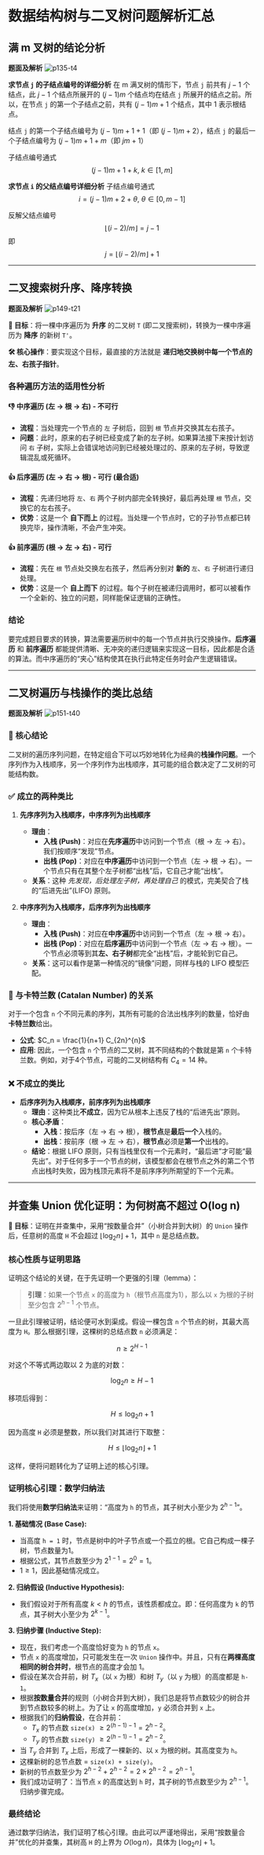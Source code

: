 # 数据结构树与二叉树问题解析汇总

## 满 m 叉树的结论分析

**题面及解析**
![p135-t4](./images/树与二叉树/p135-t4.png)

**求节点 `j` 的子结点编号的详细分析**
在 m 满叉树的情形下，节点 `j` 前共有 $j - 1$ 个结点，此 $j - 1$ 个结点所展开的 $(j - 1)m$ 个结点均在结点 `j` 所展开的结点之前。所以，在节点 `j` 的第一个子结点之前，共有 $(j - 1)m + 1$ 个结点，其中 $1$ 表示根结点。

结点 `j` 的第一个子结点编号为 $(j - 1)m + 1 + 1$（即 $(j - 1)m + 2$），结点 `j` 的最后一个子结点编号为 $(j - 1)m + 1 + m$（即 $jm + 1$）

子结点编号通式
$$ (j - 1)m + 1 + k, \  k \in [1, m] $$

**求节点 `i` 的父结点编号详细分析**
子结点编号通式
$$ i = (j - 1)m + 2 + \theta, \ \theta \in [0, m - 1] $$

反解父结点编号
$$ \lfloor (i - 2) / m \rfloor = j - 1 $$
即
$$ j = \lfloor (i - 2) / m \rfloor + 1 $$

---

## 二叉搜索树升序、降序转换

**题面及解析**
![p149-t21](./images/树与二叉树/p149-t21.png)

**🎯 目标**：将一棵中序遍历为 **升序** 的二叉树 `T` (即二叉搜索树)，转换为一棵中序遍历为 **降序** 的新树 `T'`。

**🛠️ 核心操作**：要实现这个目标，最直接的方法就是 **递归地交换树中每一个节点的左、右孩子指针**。

### 各种遍历方法的适用性分析

#### 👎 中序遍历 (左 → 根 → 右) - 不可行

* **流程**：当处理完一个节点的 `左` 子树后，回到 `根` 节点并交换其左右孩子。
* **问题**：此时，原来的右子树已经变成了新的左子树。如果算法接下来按计划访问 `右` 子树，实际上会错误地访问到已经被处理过的、原来的左子树，导致逻辑混乱或死循环。

#### 👍 后序遍历 (左 → 右 → 根) - 可行 (最合适)

* **流程**：先递归地将 `左`、`右` 两个子树内部完全转换好，最后再处理 `根` 节点，交换它的左右孩子。
* **优势**：这是一个 **自下而上** 的过程。当处理一个节点时，它的子孙节点都已转换完毕，操作清晰，不会产生冲突。

#### 👍 前序遍历 (根 → 左 → 右) - 可行

* **流程**：先在 `根` 节点处交换左右孩子，然后再分别对 **新的** `左`、`右` 子树进行递归处理。
* **优势**：这是一个 **自上而下** 的过程。每个子树在被递归调用时，都可以被看作一个全新的、独立的问题，同样能保证逻辑的正确性。

### 结论

要完成题目要求的转换，算法需要遍历树中的每一个节点并执行交换操作。**后序遍历** 和 **前序遍历** 都能提供清晰、无冲突的递归逻辑来实现这一目标，因此都是合适的算法。而中序遍历的“夹心”结构使其在执行此特定任务时会产生逻辑错误。

---

## 二叉树遍历与栈操作的类比总结

**题面及解析**
![p151-t40](./images/树与二叉树/p151-t40.png)

### 📌 核心结论

二叉树的遍历序列问题，在特定组合下可以巧妙地转化为经典的**栈操作问题**。一个序列作为入栈顺序，另一个序列作为出栈顺序，其可能的组合数决定了二叉树的可能结构数。

### ✅ 成立的两种类比

1. **先序序列为入栈顺序，中序序列为出栈顺序**
    * **理由**：
        * **入栈 (Push)**：对应在**先序遍历**中访问到一个节点（根 → 左 → 右）。我们按顺序“发现”节点。
        * **出栈 (Pop)**：对应在**中序遍历**中访问到一个节点（左 → 根 → 右）。一个节点只有在其整个左子树都“出栈”后，它自己才能“出栈”。
    * **关系**：这种 *先发现，后处理左子树，再处理自己* 的模式，完美契合了栈的“后进先出”(LIFO) 原则。

2. **中序序列为入栈顺序，后序序列为出栈顺序**
    * **理由**：
        * **入栈 (Push)**：对应在**中序遍历**中访问到一个节点（左 → 根 → 右）。
        * **出栈 (Pop)**：对应在**后序遍历**中访问到一个节点（左 → 右 → 根）。一个节点必须等到其**左、右子树**都完全“出栈”后，才能轮到它自己。
    * **关系**：这可以看作是第一种情况的“镜像”问题，同样与栈的 LIFO 模型匹配。

### 🔢 与卡特兰数 (Catalan Number) 的关系

对于一个包含 `n` 个不同元素的序列，其所有可能的合法出栈序列的数量，恰好由**卡特兰数**给出。

* **公式**: $C_n = \frac{1}{n+1} C_{2n}^{n}$
* **应用**: 因此，一个包含 `n` 个节点的二叉树，其不同结构的个数就是第 `n` 个卡特兰数。例如，对于4个节点，可能的二叉树结构有 $C_4 = 14$ 种。

### ❌ 不成立的类比

* **后序序列为入栈顺序，前序序列为出栈顺序**
  * **理由**：这种类比**不成立**，因为它从根本上违反了栈的“后进先出”原则。
  * **核心矛盾**：
    * **入栈**：按后序（左 → 右 → 根），**根节点**是**最后一个**入栈的。
    * **出栈**：按前序（根 → 左 → 右），**根节点**必须是**第一个**出栈的。
  * **结论**：根据 LIFO 原则，只有当栈里仅有一个元素时，“最后进”才可能“最先出”。对于任何多于一个节点的树，该模型都会在根节点之外的第二个节点出栈时失败，因为栈顶元素将不是前序序列所期望的下一个元素。

---

## 并查集 Union 优化证明：为何树高不超过 O(log n)

**🎯 目标**：证明在并查集中，采用“按数量合并”（小树合并到大树）的 `Union` 操作后，任意树的高度 `H` 不会超过 $\lfloor \log_2 n \rfloor + 1$，其中 `n` 是总结点数。

### 核心性质与证明思路

证明这个结论的关键，在于先证明一个更强的引理（lemma）：

> **引理**：如果一个节点 `x` 的高度为 `h`（根节点高度为1），那么以 `x` 为根的子树至少包含 $2^{h-1}$ 个节点。

一旦此引理被证明，结论便可水到渠成。假设一棵包含 `n` 个节点的树，其最大高度为 `H`。那么根据引理，这棵树的总结点数 `n` 必须满足：

$$ n \ge 2^{H-1} $$

对这个不等式两边取以 2 为底的对数：

$$ \log_2 n \ge H-1 $$

移项后得到：

$$ H \le \log_2 n + 1 $$

因为高度 `H` 必须是整数，所以我们对其进行下取整：

$$ H \le \lfloor \log_2 n \rfloor + 1 $$

这样，便将问题转化为了证明上述的核心引理。

### 证明核心引理：数学归纳法

我们将使用**数学归纳法**来证明：“高度为 `h` 的节点，其子树大小至少为 $2^{h-1}$”。

**1. 基础情况 (Base Case):**

* 当高度 `h = 1` 时，节点是树中的叶子节点或一个孤立的根。它自己构成一棵子树，节点数量为1。
* 根据公式，其节点数至少为 $2^{1-1} = 2^0 = 1$。
* $1 \ge 1$，因此基础情况成立。

**2. 归纳假设 (Inductive Hypothesis):**

* 我们假设对于所有高度 $k < h$ 的节点，该性质都成立。即：任何高度为 `k` 的节点，其子树大小至少为 $2^{k-1}$。

**3. 归纳步骤 (Inductive Step):**

* 现在，我们考虑一个高度恰好变为 `h` 的节点 `x`。
* 节点 `x` 的高度增加，只可能发生在一次 `Union` 操作中。并且，只有在**两棵高度相同的树合并时**，根节点的高度才会加 1。
* 假设在某次合并前，树 $T_x$（以 `x` 为根）和树 $T_y$（以 `y` 为根）的高度都是 `h-1`。
* 根据**按数量合并**的规则（小树合并到大树），我们总是将节点数较少的树合并到节点数较多的树上。为了让 `x` 的高度增加，`y` 必须合并到 `x` 上。
* 根据我们的**归纳假设**，在合并前：
  * $T_x$ 的节点数 `size(x)` $\ge 2^{(h-1)-1} = 2^{h-2}$。
  * $T_y$ 的节点数 `size(y)` $\ge 2^{(h-1)-1} = 2^{h-2}$。
* 当 $T_y$ 合并到 $T_x$ 上后，形成了一棵新的、以 `x` 为根的树。其高度变为 `h`。
* 这棵新树的总节点数 = `size(x) + size(y)`。
* 新树的节点数至少为 $2^{h-2} + 2^{h-2} = 2 \times 2^{h-2} = 2^{h-1}$。
* 我们成功证明了：当节点 `x` 的高度达到 `h` 时，其子树的节点数至少为 $2^{h-1}$。归纳步骤完成。

### 最终结论

通过数学归纳法，我们证明了核心引理。由此可以严谨地得出，采用“按数量合并”优化的并查集，其树高 `H` 的上界为 $O(\log n)$，具体为 $\lfloor \log_2 n \rfloor + 1$。
